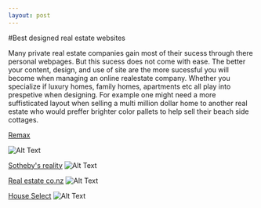 ```yaml
---
layout: post
---
```

#Best designed real estate websites

Many private real estate companies gain most of their sucess through there personal webpages. But this sucess does not come with 
ease. The better your content, design, and use of site are the more sucessful you will become when managing an online realestate company.
Whether you specialize if luxury homes, family homes, apartments etc all play into prespetive when designing. For example one might 
need a more suffisticated layout when selling a multi million dollar home to another real estate who would preffer brighter color pallets to 
help sell their beach side cottages.

[Remax](http://www.remax.com/)

![Alt Text](http://www.seotoaster.com/media/real-estate-screenshots/original/remax.jpg)

[Sotheby's reality](http://www.sothebysrealty.com)
![Alt Text](http://www.seotoaster.com/media/real-estate-screenshots/original/sothebysrealty.jpg)

[Real estate co.nz](http://www.realestate.co.nz/)
![Alt Text](http://www.seotoaster.com/media/real-estate-screenshots/original/realestate-co-nz.jpg)

[House Select](http://www.houseselect.net/)
![Alt Text](http://www.seotoaster.com/media/real-estate-screenshots/original/houseselect.jpg)


